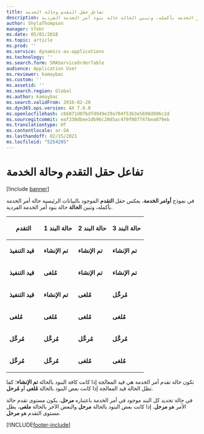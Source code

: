 ```yaml
---
title: تفاعل حقل التقدم وحالة الخدمة
description: في نموذج أوامر الخدمة، يعرض حقل التقدم الموجود بالبيانات الرئيسية حالة أمر الخدمة بأكمله، وتبين الحالة حالة بنود أمر الخدمة الفردية.
author: ShylaThompson
manager: tfehr
ms.date: 05/01/2018
ms.topic: article
ms.prod: ''
ms.service: dynamics-ax-applications
ms.technology: ''
ms.search.form: SMAServiceOrderTable
audience: Application User
ms.reviewer: kamaybac
ms.custom: ''
ms.assetid: ''
ms.search.region: Global
ms.author: kamaybac
ms.search.validFrom: 2016-02-28
ms.dyn365.ops.version: AX 7.0.0
ms.openlocfilehash: c66871d07bdfd949e29a704f53b3e5698d996c2d
ms.sourcegitcommit: eaf330dbee1db96c20d5ac479f007747bea079eb
ms.translationtype: HT
ms.contentlocale: ar-SA
ms.lasthandoff: 02/15/2021
ms.locfileid: "5254205"
---
```

# <a name="service-status-and-progress-field-interaction"></a>تفاعل حقل التقدم وحالة الخدمة 

[!include [banner](../includes/banner.md)]


في نموذج **أوامر الخدمة**، يعكس حقل **التقدم** الموجود بالبيانات الرئيسية حالة أمر الخدمة بأكمله، وتبين **الحالة** حالة بنود أمر الخدمة الفردية.

<table>
<colgroup>
<col style="width: 25%" />
<col style="width: 25%" />
<col style="width: 25%" />
<col style="width: 25%" />
</colgroup>
<thead>
<tr class="header">
<th><p>التقدم</p></th>
<th><p>حالة البند 1</p></th>
<th><p>حالة البند 2</p></th>
<th><p>حالة البند 3</p></th>
</tr>
</thead>
<tbody>
<tr class="odd">
<td><p><strong>قيد التنفيذ</strong></p></td>
<td><p><strong>تم الإنشاء</strong></p></td>
<td><p><strong>تم الإنشاء</strong></p></td>
<td><p><strong>تم الإنشاء</strong></p></td>
</tr>
<tr class="even">
<td><p><strong>قيد التنفيذ</strong></p></td>
<td><p><strong>مُلغى</strong></p></td>
<td><p><strong>تم الإنشاء</strong></p></td>
<td><p><strong>تم الإنشاء</strong></p></td>
</tr>
<tr class="odd">
<td><p><strong>قيد التنفيذ</strong></p></td>
<td><p><strong>تم الإنشاء</strong></p></td>
<td><p><strong>مُلغى</strong></p></td>
<td><p><strong>مُرحَّل</strong></p></td>
</tr>
<tr class="even">
<td><p><strong>مُلغى</strong></p></td>
<td><p><strong>مُلغى</strong></p></td>
<td><p><strong>مُلغى</strong></p></td>
<td><p><strong>مُلغى</strong></p></td>
</tr>
<tr class="odd">
<td><p><strong>مُرحَّل</strong></p></td>
<td><p><strong>مُرحَّل</strong></p></td>
<td><p><strong>مُرحَّل</strong></p></td>
<td><p><strong>مُرحَّل</strong></p></td>
</tr>
<tr class="even">
<td><p><strong>مُرحَّل</strong></p></td>
<td><p><strong>مُرحَّل</strong></p></td>
<td><p><strong>مُلغى</strong></p></td>
<td><p><strong>مُلغى</strong></p></td>
</tr>
</tbody>
</table>


تكون حالة تقدم أمر الخدمة هي قيد المعالجة إذا كانت كافة البنود بالحالة **تم الإنشاء**؛ كما تظل الحالة قيد المعالجة إذا كانت بعض البنود بالحالة **مُلغى** أو **مُرحل**.

في حالة تحديد كل البند موجود في أمر الخدمة باعتباره **مرحل**، يكون مستوى تقدم حالة الأمر هو **مرحل**. إذا كانت بعض البنود بالحالة **مرحل** والبعض الآخر بالحالة **ملغى**، يظل مستوى التقدم هو **مرحل**.

  




[!INCLUDE[footer-include](../../includes/footer-banner.md)]
